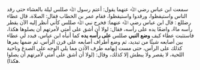 سمعت ابن عباس رضي ﷲ عنهما يقول: أعتم رسول ﷲ صللس ليلة بالعشاء حتى رقد الناس واستيقظوا، ورقدوا واستيقظوا، فقام عمر بن الخطاب فقال: الصلاة، قال عطاء رضللع : قال ابن عباس رضي ﷲ عنهما: فخرج نبي ﷲ صللس كأني أنظر إليه الآن يقطر رأسه ماءً، واضعًا يده على رأسه، فقال: لولا أن أشق على أمتي لأمرتهم أن يصلوها هكذا، فاستثبت عطاء كيف **وضع النبي** صللس **على رأسه يده** كما أنبأه ابن عباس، فبدد لي عطاء بين أصابعه شيئًا من تبديد، ثم وضع أطراف أصابعه على قرن الرأس، ثم ضمها يمرها كذلك على الرأس، حتى مست إبهامه طرف الأذن مما يلي الوجه على الصدغ وناحية اللحية، لا يقصر ولا يبطش إلا كذلك، وقال: (لولا أن أشق على أمتي لأمرتهم أن يصلوا هكذا).